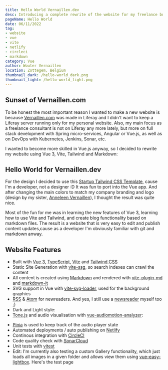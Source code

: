 ```yaml
---
title: Hello World Vernaillen.dev
desc: Introducing a complete rewrite of the website for my freelance business, now built with Vue 3, Vite, Tailwind and Markdown
pageName: Hello World
date: 06/11/2022
tag:
- website
- vue
- vite
- netlify
- circleci
- markdown
category: Vue
author: Wouter Vernaillen
location: Zottegem, Belgium
thumbnail_dark: /hello-world_dark.png
thumbnail_light: /hello-world_light.png
---
```


## Sunset of Vernaillen.com

To be honest the most important reason I wanted to make a new website is because [Vernaillen.com](https://www.vernaillen.com) was made in Liferay and I didn't want to keep a Liferay server running only for my personal website.
Also, my main focus as a freelance consultant is not on Liferay any more lately, but more on full stack development with Spring micro-services, Angular or Vue.js, as well as on DevOps with Kubernetes, Jenkins, Sonar, etc.

I wanted to become more skilled in Vue.js anyway, so I decided to rewrite my website using Vue 3, Vite, Tailwind and Markdown:

## Hello World for Vernaillen.dev

For the design I decided to use this [Startup Tailwind CSS Template](https://tailwindtemplates.co/templates/startup), cause I'm a developer, not a designer :D
It was fun to port into the Vue app. And after changing the main colors to match my company branding and logo (design by my sister, [Anneleen Vernaillen](https://www.anneleenvernaillen.com)), I thought the result was quite nice.

Most of the fun for me was in learning the new features of Vue 3, learning how to use Vite and Tailwind, and  create blog functionality based on markdown files.
The result is a website that is very easy to edit and publish content updates,cause as a developer I'm obviously familiar with git and markdown anway.

## Website Features

* Built with [Vue 3](https://vuejs.org/), [TypeScript](https://vuejs.org/guide/typescript/overview.html), [Vite](https://vitejs.dev/) and [Tailwind CSS](https://tailwindcss.com/)
* Static Site Generation with [vite-ssg](https://github.com/antfu/vite-ssg), so search indexes can crawl the content
* All content is created using [Markdown](https://daringfireball.net/projects/markdown/) and rendered with [vite-plugin-md](https://github.com/antfu/vite-plugin-md) and [markdown-it](https://markdown-it.github.io/)
* SVG support in Vue with [vite-svg-loader](https://github.com/jpkleemans/vite-svg-loader), used for the background graphics
* <font-awesome-icon :icon="['fas', 'rss']" /> [RSS](https://vernaillen.dev/feed.xml) & [Atom](https://vernaillen.dev/feed.xml) for newreaders.  And yes, I still use a [newsreader](https://feedly.com) myself too ;)
* Dark and Light style: <dark-toggler inline/>
* [Tone.js](https://tonejs.github.io/) and audio visualisation with [vue-audiomotion-analyzer](https://vue-audiomotion-analyzer.dev/):
 <player-controls extended />
 
* [Pinia](https://pinia.vuejs.org/) is used to keep track of the audio player state
* Automated deployments / auto publishing on [Netlify](https://www.netlify.com/)
* Continous integration with [CircleCI](https://app.circleci.com/pipelines/github/vernaillen/vernaillen.dev?filter=all)
* Code quality check with [SonarCloud](https://sonarcloud.io/summary/new_code?id=vernaillen.dev)
* Unit tests with [vitest](https://vitest.dev/)
* Edit: I'm currently also testing a custom Gallery functionality, which just loads all images in a given folder and allows view them using [vue-easy-lightbox](https://onycat.com/vue-easy-lightbox/). Here's the <router-link to="/gallery">test page</router-link>
